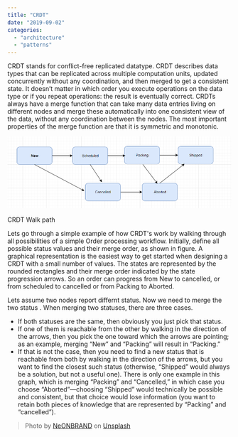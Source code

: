 ```yaml
---
title: "CRDT"
date: "2019-09-02"
categories: 
  - "architecture"
  - "patterns"
---
```


CRDT stands for conflict-free replicated datatype. CRDT describes data types that can be replicated across multiple computation units, updated concurrently without any coordination, and then merged to get a consistent state. It doesn’t matter in which order you execute operations on the data type or if you repeat operations: the result is eventually correct. CRDTs always have a merge function that can take many data entries living on different nodes and merge these automatically into one consistent view of the data, without any coordination between the nodes. The most important properties of the merge function are that it is symmetric and monotonic.

![](images/CRDT-walk-path.png)

CRDT Walk path

Lets go through a simple example of how CRDT's work by walking through all possibilities of a simple Order processing workflow. Initially, define all possible status values and their merge order, as shown in figure. A graphical representation is the easiest way to get started when designing a CRDT with a small number of values. The states are represented by the rounded rectangles and their merge order indicated by the state progression arrows. So an order can progress from New to cancelled, or from scheduled to cancelled or from Packing to Aborted.

Lets assume two nodes report differnt status. Now we need to merge the two status . When merging two statuses, there are three cases.

- If both statuses are the same, then obviously you just pick that status.
- If one of them is reachable from the other by walking in the direction of the arrows, then you pick the one toward which the arrows are pointing; as an example, merging “New” and “Packing” will result in “Packing.”
- If that is not the case, then you need to find a new status that is reachable from both by walking in the direction of the arrows, but you want to find the closest such status (otherwise, “Shipped” would always be a solution, but not a useful one). There is only one example in this graph, which is merging “Packing” and “Cancelled,” in which case you choose “Aborted”—choosing “Shipped” would technically be possible and consistent, but that choice would lose information (you want to retain both pieces of knowledge that are represented by “Packing” and “cancelled”).

> Photo by [NeONBRAND](https://unsplash.com/@neonbrand?utm_source=unsplash&utm_medium=referral&utm_content=creditCopyText) on [Unsplash](https://unsplash.com/search/photos/conflict-free?utm_source=unsplash&utm_medium=referral&utm_content=creditCopyText)
